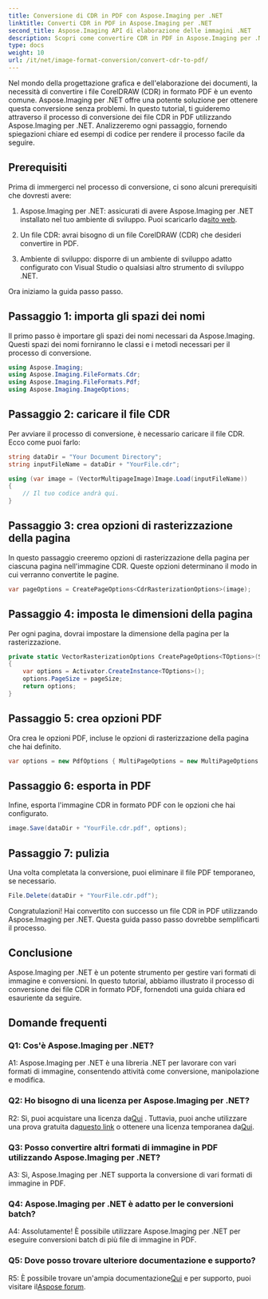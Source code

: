 ```yaml
---
title: Conversione di CDR in PDF con Aspose.Imaging per .NET
linktitle: Converti CDR in PDF in Aspose.Imaging per .NET
second_title: Aspose.Imaging API di elaborazione delle immagini .NET
description: Scopri come convertire CDR in PDF in Aspose.Imaging per .NET. Una guida passo passo per conversioni senza interruzioni.
type: docs
weight: 10
url: /it/net/image-format-conversion/convert-cdr-to-pdf/
---
```

Nel mondo della progettazione grafica e dell'elaborazione dei documenti, la necessità di convertire i file CorelDRAW (CDR) in formato PDF è un evento comune. Aspose.Imaging per .NET offre una potente soluzione per ottenere questa conversione senza problemi. In questo tutorial, ti guideremo attraverso il processo di conversione dei file CDR in PDF utilizzando Aspose.Imaging per .NET. Analizzeremo ogni passaggio, fornendo spiegazioni chiare ed esempi di codice per rendere il processo facile da seguire.

## Prerequisiti

Prima di immergerci nel processo di conversione, ci sono alcuni prerequisiti che dovresti avere:

1.  Aspose.Imaging per .NET: assicurati di avere Aspose.Imaging per .NET installato nel tuo ambiente di sviluppo. Puoi scaricarlo da[sito web](https://releases.aspose.com/imaging/net/).

2. Un file CDR: avrai bisogno di un file CorelDRAW (CDR) che desideri convertire in PDF.

3. Ambiente di sviluppo: disporre di un ambiente di sviluppo adatto configurato con Visual Studio o qualsiasi altro strumento di sviluppo .NET.

Ora iniziamo la guida passo passo.

## Passaggio 1: importa gli spazi dei nomi

Il primo passo è importare gli spazi dei nomi necessari da Aspose.Imaging. Questi spazi dei nomi forniranno le classi e i metodi necessari per il processo di conversione.

```csharp
using Aspose.Imaging;
using Aspose.Imaging.FileFormats.Cdr;
using Aspose.Imaging.FileFormats.Pdf;
using Aspose.Imaging.ImageOptions;
```

## Passaggio 2: caricare il file CDR

Per avviare il processo di conversione, è necessario caricare il file CDR. Ecco come puoi farlo:

```csharp
string dataDir = "Your Document Directory";
string inputFileName = dataDir + "YourFile.cdr";

using (var image = (VectorMultipageImage)Image.Load(inputFileName))
{
    // Il tuo codice andrà qui.
}
```

## Passaggio 3: crea opzioni di rasterizzazione della pagina

In questo passaggio creeremo opzioni di rasterizzazione della pagina per ciascuna pagina nell'immagine CDR. Queste opzioni determinano il modo in cui verranno convertite le pagine.

```csharp
var pageOptions = CreatePageOptions<CdrRasterizationOptions>(image);
```

## Passaggio 4: imposta le dimensioni della pagina

Per ogni pagina, dovrai impostare la dimensione della pagina per la rasterizzazione.

```csharp
private static VectorRasterizationOptions CreatePageOptions<TOptions>(Size pageSize) where TOptions : VectorRasterizationOptions
{
    var options = Activator.CreateInstance<TOptions>();
    options.PageSize = pageSize;
    return options;
}
```

## Passaggio 5: crea opzioni PDF

Ora crea le opzioni PDF, incluse le opzioni di rasterizzazione della pagina che hai definito.

```csharp
var options = new PdfOptions { MultiPageOptions = new MultiPageOptions { PageRasterizationOptions = pageOptions } };
```

## Passaggio 6: esporta in PDF

Infine, esporta l'immagine CDR in formato PDF con le opzioni che hai configurato.

```csharp
image.Save(dataDir + "YourFile.cdr.pdf", options);
```

## Passaggio 7: pulizia

Una volta completata la conversione, puoi eliminare il file PDF temporaneo, se necessario.

```csharp
File.Delete(dataDir + "YourFile.cdr.pdf");
```

Congratulazioni! Hai convertito con successo un file CDR in PDF utilizzando Aspose.Imaging per .NET. Questa guida passo passo dovrebbe semplificarti il processo.

## Conclusione

Aspose.Imaging per .NET è un potente strumento per gestire vari formati di immagine e conversioni. In questo tutorial, abbiamo illustrato il processo di conversione dei file CDR in formato PDF, fornendoti una guida chiara ed esauriente da seguire.

## Domande frequenti

### Q1: Cos'è Aspose.Imaging per .NET?

A1: Aspose.Imaging per .NET è una libreria .NET per lavorare con vari formati di immagine, consentendo attività come conversione, manipolazione e modifica.

### Q2: Ho bisogno di una licenza per Aspose.Imaging per .NET?

 R2: Sì, puoi acquistare una licenza da[Qui](https://purchase.aspose.com/buy) . Tuttavia, puoi anche utilizzare una prova gratuita da[questo link](https://releases.aspose.com/) o ottenere una licenza temporanea da[Qui](https://purchase.aspose.com/temporary-license/).

### Q3: Posso convertire altri formati di immagine in PDF utilizzando Aspose.Imaging per .NET?

A3: Sì, Aspose.Imaging per .NET supporta la conversione di vari formati di immagine in PDF.

### Q4: Aspose.Imaging per .NET è adatto per le conversioni batch?

A4: Assolutamente! È possibile utilizzare Aspose.Imaging per .NET per eseguire conversioni batch di più file di immagine in PDF.

### Q5: Dove posso trovare ulteriore documentazione e supporto?

 R5: È possibile trovare un'ampia documentazione[Qui](https://reference.aspose.com/imaging/net/) e per supporto, puoi visitare il[Aspose forum](https://forum.aspose.com/).